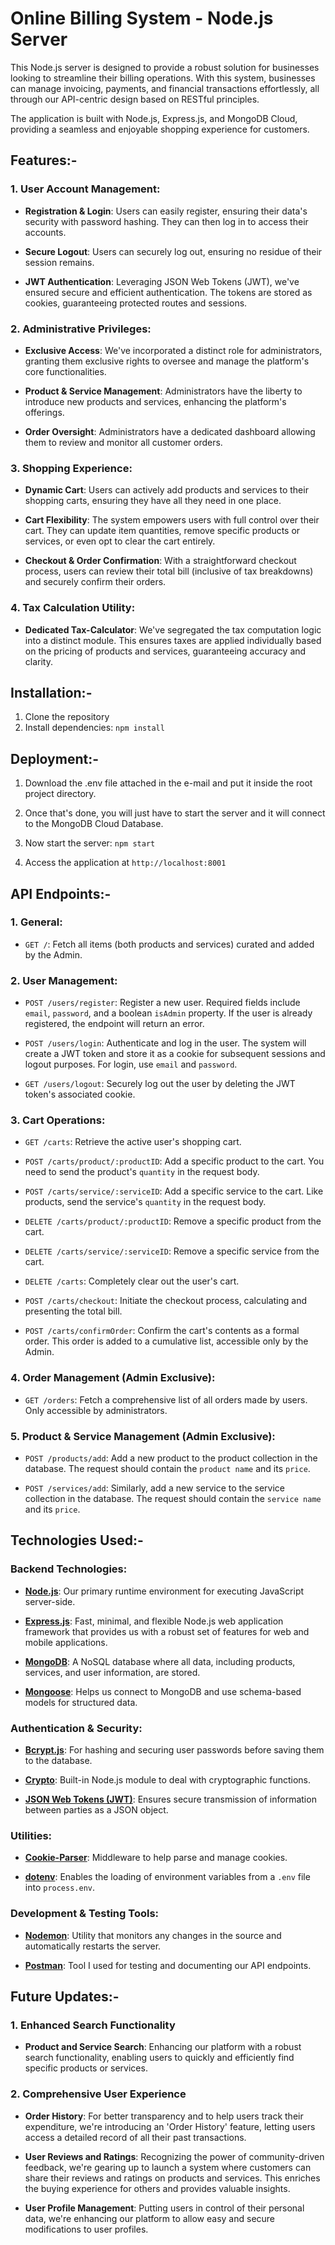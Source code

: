 
# **Online Billing System - Node.js Server**

This Node.js server is designed to provide a robust solution for businesses looking to streamline their billing operations. With this system, businesses can manage invoicing, payments, and financial transactions effortlessly, all through our API-centric design based on RESTful principles.

The application is built with Node.js, Express.js, and MongoDB Cloud, providing a seamless and enjoyable shopping experience for customers.



## **Features:-**

### 1. **User Account Management:**
- **Registration & Login**: Users can easily register, ensuring their data's security with password hashing. They can then log in to access their accounts.
  
- **Secure Logout**: Users can securely log out, ensuring no residue of their session remains.

- **JWT Authentication**: Leveraging JSON Web Tokens (JWT), we've ensured secure and efficient authentication. The tokens are stored as cookies, guaranteeing protected routes and sessions.

### 2. **Administrative Privileges:**
- **Exclusive Access**: We've incorporated a distinct role for administrators, granting them exclusive rights to oversee and manage the platform's core functionalities.
  
- **Product & Service Management**: Administrators have the liberty to introduce new products and services, enhancing the platform's offerings.

- **Order Oversight**: Administrators have a dedicated dashboard allowing them to review and monitor all customer orders.

### 3. **Shopping Experience:**
- **Dynamic Cart**: Users can actively add products and services to their shopping carts, ensuring they have all they need in one place.
  
- **Cart Flexibility**: The system empowers users with full control over their cart. They can update item quantities, remove specific products or services, or even opt to clear the cart entirely.

- **Checkout & Order Confirmation**: With a straightforward checkout process, users can review their total bill (inclusive of tax breakdowns) and securely confirm their orders.

### 4. **Tax Calculation Utility:**
- **Dedicated Tax-Calculator**: We've segregated the tax computation logic into a distinct module. This ensures taxes are applied individually based on the pricing of products and services, guaranteeing accuracy and clarity.

## **Installation:-**

1. Clone the repository
2. Install dependencies: `npm install`
## **Deployment:-**

1. Download the .env file attached in the e-mail and put it inside the root project directory.

2. Once that's done, you will just have to start the server and it will connect to the MongoDB Cloud Database.

3. Now start the server: `npm start`

4. Access the application at `http://localhost:8001`
## **API Endpoints:-**

### **1. General:**
- `GET /`: Fetch all items (both products and services) curated and added by the Admin.

### **2. User Management:**
- `POST /users/register`: Register a new user. Required fields include `email`, `password`, and a boolean `isAdmin` property. If the user is already registered, the endpoint will return an error.
  
- `POST /users/login`: Authenticate and log in the user. The system will create a JWT token and store it as a cookie for subsequent sessions and logout purposes. For login, use `email` and `password`.
  
- `GET /users/logout`: Securely log out the user by deleting the JWT token's associated cookie.

### **3. Cart Operations:**
- `GET /carts`: Retrieve the active user's shopping cart.
  
- `POST /carts/product/:productID`: Add a specific product to the cart. You need to send the product's `quantity` in the request body.
  
- `POST /carts/service/:serviceID`: Add a specific service to the cart. Like products, send the service's `quantity` in the request body.
  
- `DELETE /carts/product/:productID`: Remove a specific product from the cart.
  
- `DELETE /carts/service/:serviceID`: Remove a specific service from the cart.
  
- `DELETE /carts`: Completely clear out the user's cart.

- `POST /carts/checkout`: Initiate the checkout process, calculating and presenting the total bill.

- `POST /carts/confirmOrder`: Confirm the cart's contents as a formal order. This order is added to a cumulative list, accessible only by the Admin.

### **4. Order Management (Admin Exclusive):**
- `GET /orders`: Fetch a comprehensive list of all orders made by users. Only accessible by administrators.

### **5. Product & Service Management (Admin Exclusive):**
- `POST /products/add`: Add a new product to the product collection in the database. The request should contain the `product name` and its `price`.

- `POST /services/add`: Similarly, add a new service to the service collection in the database. The request should contain the `service name` and its `price`.
## **Technologies Used:-**

### **Backend Technologies:**
- **[Node.js](https://nodejs.org/)**: Our primary runtime environment for executing JavaScript server-side.
  
- **[Express.js](https://expressjs.com/)**: Fast, minimal, and flexible Node.js web application framework that provides us with a robust set of features for web and mobile applications.

- **[MongoDB](https://www.mongodb.com/)**: A NoSQL database where all data, including products, services, and user information, are stored.

- **[Mongoose](https://mongoosejs.com/)**: Helps us connect to MongoDB and use schema-based models for structured data.

### **Authentication & Security:**
- **[Bcrypt.js](https://www.npmjs.com/package/bcrypt)**: For hashing and securing user passwords before saving them to the database.

- **[Crypto](https://nodejs.org/api/crypto.html)**: Built-in Node.js module to deal with cryptographic functions.

- **[JSON Web Tokens (JWT)](https://jwt.io/)**: Ensures secure transmission of information between parties as a JSON object.

### **Utilities:**
- **[Cookie-Parser](https://www.npmjs.com/package/cookie-parser)**: Middleware to help parse and manage cookies.

- **[dotenv](https://www.npmjs.com/package/dotenv)**: Enables the loading of environment variables from a `.env` file into `process.env`.

### **Development & Testing Tools:**
- **[Nodemon](https://www.npmjs.com/package/nodemon)**: Utility that monitors any changes in the source and automatically restarts the server.

- **[Postman](https://www.postman.com/)**: Tool I used for testing and documenting our API endpoints.
## **Future Updates:-**

### **1. Enhanced Search Functionality**
- **Product and Service Search**: Enhancing our platform with a robust search functionality, enabling users to quickly and efficiently find specific products or services.

### **2. Comprehensive User Experience**
- **Order History**: For better transparency and to help users track their expenditure, we're introducing an 'Order History' feature, letting users access a detailed record of all their past transactions.

- **User Reviews and Ratings**: Recognizing the power of community-driven feedback, we're gearing up to launch a system where customers can share their reviews and ratings on products and services. This enriches the buying experience for others and provides valuable insights.

- **User Profile Management**: Putting users in control of their personal data, we're enhancing our platform to allow easy and secure modifications to user profiles.